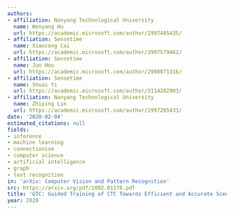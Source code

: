 ```yaml
---
authors:
- affiliation: Nanyang Technological University
  name: Wenyang Hu
  url: https://academic.microsoft.com/author/2997405435/
- affiliation: Sensetime
  name: Xiaocong Cai
  url: https://academic.microsoft.com/author/2997579462/
- affiliation: Sensetime
  name: Jun Hou
  url: https://academic.microsoft.com/author/2998071316/
- affiliation: Sensetime
  name: Shuai Yi
  url: https://academic.microsoft.com/author/2114282903/
- affiliation: Nanyang Technological University
  name: Zhiping Lin
  url: https://academic.microsoft.com/author/2997285433/
date: '2020-02-04'
estimated_citations: null
fields:
- inference
- machine learning
- connectionism
- computer science
- artificial intelligence
- graph
- text recognition
in: 'arXiv: Computer Vision and Pattern Recognition'
src: https://arxiv.org/pdf/2002.01276.pdf
title: 'GTC: Guided Training of CTC Towards Efficient and Accurate Scene Text Recognition.'
year: 2020
---
```

